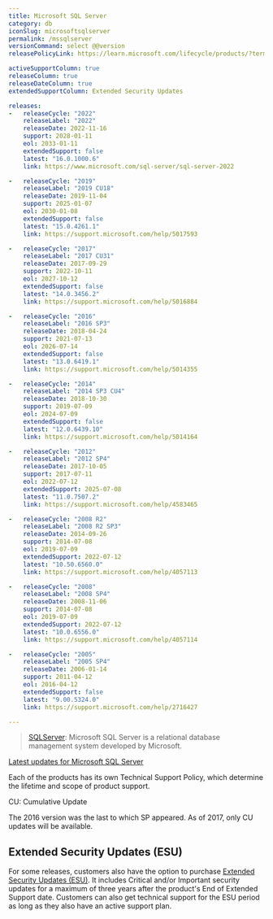 ```yaml
---
title: Microsoft SQL Server
category: db
iconSlug: microsoftsqlserver
permalink: /mssqlserver
versionCommand: select @@version
releasePolicyLink: https://learn.microsoft.com/lifecycle/products/?terms=SQL%20Server

activeSupportColumn: true
releaseColumn: true
releaseDateColumn: true
extendedSupportColumn: Extended Security Updates

releases:
-   releaseCycle: "2022"
    releaseLabel: "2022"
    releaseDate: 2022-11-16
    support: 2028-01-11
    eol: 2033-01-11
    extendedSupport: false
    latest: "16.0.1000.6"
    link: https://www.microsoft.com/sql-server/sql-server-2022

-   releaseCycle: "2019"
    releaseLabel: "2019 CU18"
    releaseDate: 2019-11-04
    support: 2025-01-07
    eol: 2030-01-08
    extendedSupport: false
    latest: "15.0.4261.1"
    link: https://support.microsoft.com/help/5017593

-   releaseCycle: "2017"
    releaseLabel: "2017 CU31"
    releaseDate: 2017-09-29
    support: 2022-10-11
    eol: 2027-10-12
    extendedSupport: false
    latest: "14.0.3456.2"
    link: https://support.microsoft.com/help/5016884

-   releaseCycle: "2016"
    releaseLabel: "2016 SP3"
    releaseDate: 2018-04-24
    support: 2021-07-13
    eol: 2026-07-14
    extendedSupport: false
    latest: "13.0.6419.1"
    link: https://support.microsoft.com/help/5014355

-   releaseCycle: "2014"
    releaseLabel: "2014 SP3 CU4"
    releaseDate: 2018-10-30
    support: 2019-07-09
    eol: 2024-07-09
    extendedSupport: false
    latest: "12.0.6439.10"
    link: https://support.microsoft.com/help/5014164

-   releaseCycle: "2012"
    releaseLabel: "2012 SP4"
    releaseDate: 2017-10-05
    support: 2017-07-11
    eol: 2022-07-12
    extendedSupport: 2025-07-08
    latest: "11.0.7507.2"
    link: https://support.microsoft.com/help/4583465

-   releaseCycle: "2008 R2"
    releaseLabel: "2008 R2 SP3"
    releaseDate: 2014-09-26
    support: 2014-07-08
    eol: 2019-07-09
    extendedSupport: 2022-07-12
    latest: "10.50.6560.0"
    link: https://support.microsoft.com/help/4057113

-   releaseCycle: "2008"
    releaseLabel: "2008 SP4"
    releaseDate: 2008-11-06
    support: 2014-07-08
    eol: 2019-07-09
    extendedSupport: 2022-07-12
    latest: "10.0.6556.0"
    link: https://support.microsoft.com/help/4057114

-   releaseCycle: "2005"
    releaseLabel: "2005 SP4"
    releaseDate: 2006-01-14
    support: 2011-04-12
    eol: 2016-04-12
    extendedSupport: false
    latest: "9.00.5324.0"
    link: https://support.microsoft.com/help/2716427

---
```


>[SQLServer](https://www.microsoft.com/sql-server/): Microsoft SQL Server is a relational database management system developed by Microsoft.

[Latest updates for Microsoft SQL Server](https://learn.microsoft.com/sql/database-engine/install-windows/latest-updates-for-microsoft-sql-server)

Each of the products has its own Technical Support Policy, which determine the lifetime and scope of product support.

CU: Cumulative Update

The 2016 version was the last to which SP appeared. As of 2017, only CU updates will be available.

## Extended Security Updates (ESU)

For some releases, customers also have the option to purchase [Extended Security Updates (ESU)](https://learn.microsoft.com/en-us/lifecycle/faq/extended-security-updates). It includes Critical and/or Important security updates for a maximum of three years after the product's End of Extended Support date. Customers can also get technical support for the ESU period as long as they also have an active support plan.
